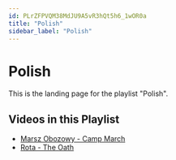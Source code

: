 ```yaml
---
id: PLrZFPVQM38MdJU9A5vR3hQt5h6_1wOR0a
title: "Polish"
sidebar_label: "Polish"
---
```


# Polish

This is the landing page for the playlist "Polish".

## Videos in this Playlist

- [Marsz Obozowy  - Camp March](/agape/polish/8mWxuKpdGfU)
- [Rota - The Oath](/agape/polish/E5zqzwJMo18)


